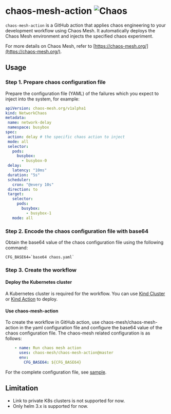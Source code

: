 # chaos-mesh-action ![Chaos](https://github.com/chaos-mesh/chaos-mesh-action/workflows/Chaos/badge.svg)

`chaos-mesh-action` is a GitHub action that applies chaos engineering to your development workflow using Chaos Mesh. It  automatically deploys the Chaos Mesh environment and injects the specified chaos experiment. 

For more details on Chaos Mesh, refer to [https://chaos-mesh.org/](https://chaos-mesh.org/).

## Usage

### Step 1. Prepare chaos configuration file

Prepare the configuration file (YAML) of the failures which you expect to inject into the system, for example:

```yaml
apiVersion: chaos-mesh.org/v1alpha1
kind: NetworkChaos
metadata:
 name: network-delay
 namespace: busybox
spec:
 action: delay # the specific chaos action to inject
 mode: all
 selector:
   pods:
     busybox:
       - busybox-0
 delay:
   latency: "10ms"
 duration: "5s"
 scheduler:
   cron: "@every 10s"
 direction: to
 target:
   selector:
     pods:
       busybox:
         - busybox-1
   mode: all
```

### Step 2. Encode the chaos configuration file with base64

Obtain the base64 value of the chaos configuration file using the following command:

```shell
CFG_BASE64=`base64 chaos.yaml`
```

### Step 3. Create the workflow

#### Deploy the Kubernetes cluster

A Kubernetes cluster is required for the workflow. You can use [Kind Cluster](https://github.com/marketplace/actions/kind-cluster) or [Kind Action](https://github.com/marketplace/actions/kind-kubernetes-in-docker-action) to deploy.

#### Use chaos-mesh-action

To create the workflow in GitHub action, use chaos-mesh/chaos-mesh-action in the yaml configuration file and configure the base64 value of the chaos configuration file. The chaos-mesh related configuration is as follows:

```yaml
    - name: Run chaos mesh action
      uses: chaos-mesh/chaos-mesh-action@master
      env:
        CFG_BASE64: ${CFG_BASE64}
```

For the complete configuration file, see [sample](https://github.com/chaos-mesh/chaos-mesh-action/blob/master/.github/workflows/chaos.yml).

## Limitation

- Link to private K8s clusters is not supported for now.
- Only helm 3.x is supported for now.
